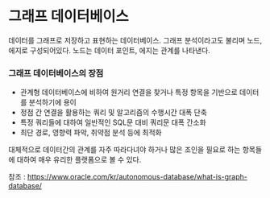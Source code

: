 # 그래프 데이터베이스

데이터를 그래프로 저장하고 표현하는 데이터베이스. 그래프 분석이라고도 불리며 노드, 에지로 구성되어있다.
노드는 데이터 포인트, 에지는 관계를 나타낸다.

### 그래프 데이터베이스의 장점
- 관계형 데이터베이스에 비하여 원거리 연결을 찾거나 특정 항목을 기반으로 데이터를 분석하기에 용이
- 정점 간 연결을 활용하는 쿼리 및 알고리즘의 수행시간 대폭 단축
- 특정 쿼리들에 대하여 일반적인 SQL문 대비 쿼리문 대폭 간소화
- 최단 경로, 영향력 파악, 취약점 분석 등에 최적화

대체적으로 데이터간의 관계를 자주 따라다녀야 하거나 많은 조인을 필요로 하는 항목들에 대하여 매우 유리한 플랫폼으로 볼 수 있다.

참조 : https://www.oracle.com/kr/autonomous-database/what-is-graph-database/